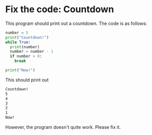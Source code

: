 
# Fix the code: Countdown

This program should print out a countdown. The code is as follows:

```python
number = 5
print("Countdown!")
while True:
  print(number)
  number = number - 1
  if number > 0:
    break

print("Now!")
```

This should print out

```markdown
Countdown!
5
4
3
2
1
Now!
```

However, the program doesn't quite work. Please fix it.
